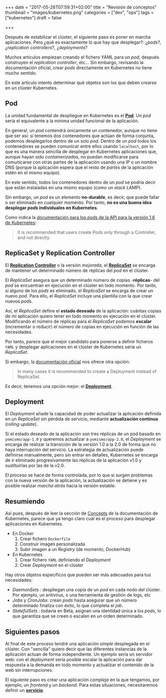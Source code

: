 +++
date = "2017-05-28T07:59:31+02:00"
title = "Revisión de conceptos"
thumbnail = "images/kubernetes.png"
categories = ["dev", "ops"]
tags = ["kubernetes"]
draft = false

+++

Después de estabilizar el clúster, el siguiente paso es poner en marcha aplicaciones. Pero ¿qué es exactamente lo que hay que desplegar?: ¿_pods_?, ¿_replication controllers_?, ¿_deployments_?

Muchos artículos empiezan creando el fichero YAML para un _pod_, después construyen el _replication controller_, etc... Sin embargo, revisando la documentación oficial, crear _pods_ directamente en Kubernetes no tiene mucho sentido.

En este artículo intento determinar qué objetos son los que deben crearse en un clúster Kubernetes.
<!--more-->

## Pod

La unidad fundamental de despliegue en Kubernetes es el [**Pod**](https://kubernetes.io/docs/concepts/workloads/pods/pod-overview/). Un _pod_ sería el equivalente a la mínima unidad funcional de la aplicación.

En general, un _pod_ contendrá únicamente un contenedor, aunque no tiene que ser así: si tenemos dos contenedores que actúan de forma conjunta, podemos desplegarlos dentro de un solo _pod_. Dentro de un _pod_ todos los contenedores se pueden comunicar entre ellos usando `localhost`, por lo que es una manera sencilla de desplegar en Kubernetes aplicaciones que, aunque hayan sido _containerizadas_, no puedan modificarse para comunicarse con otras partes de la aplicación usando una IP o un nombre DNS (porque la aplicación espera que el resto de _partes_ de la aplicación estén en el mismo equipo).

En este sentido, todos los contenedores dentro de un _pod_ se podría decir que están instaladas en una mismo equipo (como un _stack_ LAMP).

Sin embargo, un _pod_ es un elemento **no-durable**, es decir, que puede fallar o ser eliminado en cualquier momento. Por tanto, **no es una buena idea desplegar _pods_ individuales en Kubernetes**.

Como indica la [documentación para los _pods_ de la API para la versión 1.6 de Kubernetes](https://kubernetes.io/docs/api-reference/v1.6/#pod-v1-core):

> It is recommended that users create Pods only through a Controller, and not directly.

## ReplicaSet y Replication Controller

El [**Replication Controller**](https://kubernetes.io/docs/concepts/workloads/controllers/replicationcontroller/) o la versión _mejorada_, el [**ReplicaSet**](https://kubernetes.io/docs/concepts/workloads/controllers/replicaset/) se encarga de mantener un determinado número de réplicas del _pod_ en el clúster. 

El _ReplicaSet_ asegura que un determinado número de copias -**réplicas**- del _pod_ se encuentran en ejecución en el clúster en todo momento. Por tanto, si alguno de los _pods_ es eliminado, el _ReplicaSet_ se encarga de crear un nuevo _pod_. Para ello, el _ReplicaSet_ incluye una plantilla con la que crear nuevos _pods_.

Así, el _ReplicaSet_ define el **estado deseado** de la aplicación: cuántas copias de mi aplicación quiero tener en todo momento en ejecución en el clúster. 
Modificando el número de réplicas para el _ReplicaSet_ podemos **escalar** (incrementar o reducir) el número de copias en ejecución en función de las necesidades. 

Por tanto, parece que el mejor candidato para ponerse a definir ficheros `YAML` y desplegar aplicaciones en el clúster de Kubernetes sería un _ReplicaSet_.

Si embargo, la [documentación oficial](https://kubernetes.io/docs/api-reference/v1.6/#replicaset-v1beta1-extensions) nos ofrece otra opción:

> In many cases it is recommended to create a Deployment instead of ReplicaSet.

Es decir, tenemos una opción mejor: el [**Deployment**](https://kubernetes.io/docs/concepts/workloads/controllers/deployment/).

## Deployment

El _Deployment_ añade la capacidad de poder actualizar la aplicación definida en un _ReplicaSet_ sin pérdida de servicio, mediante **actualización continua** (_rolling update_).

Si el estado deseado de la aplicación son tres réplicas de un pod basado en `yomismo/app-1.0` y queremos actualizar a `yomismo/app-2.0`, el _Deployment_ se encarga de realizar la transición de la versión 1.0 a la 2.0 de forma que no haya interrupción del servicio. La estrategia de actualización puede definirse manualmente, pero sin entrar en detalles, Kubernetes se encarga de ir eliminado progresivamente las réplicas de la aplicación v1.0 y sustituirlas por las de la v2.0.

El proceso se hace de forma controlada, por lo que si surgen problemas con la nueva versión de la aplicación, la actualización se detiene y es posible realizar _marcha atrás_ hacia la versión estable.

## Resumiendo

Así pues, después de leer la sección de [Concepts](https://kubernetes.io/docs/concepts/) de la documentación de Kubernetes, parece que ya tengo claro cuál es el proceso para desplegar aplicaciones en Kubernetes.

* En Docker
   1. Crear fichero `Dockerfile`
   1. Construir imagen personalizada
   1. Subir imagen a un _Registry_ (de momento, DockerHub)
* En Kubernetes
   1. Crear fichero `YAML` definiendo el _Deployment_
   1. Crear _Deployment_ en el clúster

Hay otros objetos específicos que pueden ser más adecuados para tus necesidades:

* _DaemonSets_ : despliegan una copia de un _pod_ en cada nodo del clúster. Por ejemplo, un antivirus, o una herramienta de gestión de logs, etc
* _Jobs_ y _CronJobs_: crean _pods_ hasta asegurar que un número determinado finaliza con éxito, lo que completa el _job_.
* _StatefulSets_ : todavía en Beta, asignan una identidad única a los _pods_, lo que garantiza que se creen o escalen en un orden determinado.

## Siguientes pasos

Al final de este proceso tendré una aplicación _simple_ desplegada en el clúster. Con "sencilla" quiero decir que las diferentes instancias de la aplicación actuan de forma independiente. Un ejemplo sería un servidor web: con el _deployment_ sería posible escalar la aplicación para dar respuesta a la demanda en todo momento y actualizar el contenido de la web sin interrupciones.

El siguiente paso es crear una aplicación _compleja_ en la que tengamos, por ejemplo, un _frontend_ y un _backend_. Para estas situaciones, necesitaremos definir un [**servicio**](https://kubernetes.io/docs/concepts/services-networking/service/).
